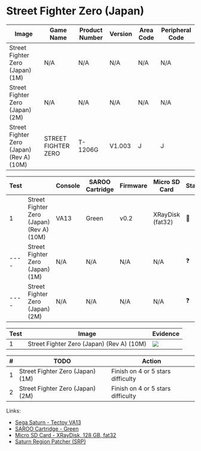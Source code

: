 # Street Fighter Zero (Japan)

| Image                                     | Game Name           | Product Number | Version | Area Code | Peripheral Code |
| ----------------------------------------- | ------------------- | -------------- | ------- | --------- | --------------- |
| Street Fighter Zero (Japan) (1M)          | N/A                 | N/A            | N/A     | N/A       | N/A             |
| Street Fighter Zero (Japan) (2M)          | N/A                 | N/A            | N/A     | N/A       | N/A             |
| Street Fighter Zero (Japan) (Rev A) (10M) | STREET FIGHTER ZERO | T-1206G        | V1.003  | J         | J               |

| Test |                                           | Console | SAROO Cartridge | Firmware | Micro SD Card    | Status     | Time Played | Info               |
| ---- | ----------------------------------------- | ------- | --------------- | -------- | ---------------- | ---------- | ----------- | ------------------ |
| 1    | Street Fighter Zero (Japan) (Rev A) (10M) | VA13    | Green           | v0.2     | XRayDisk (fat32) | :100:      | 13 minutes  | Difficulty: 1 Star |
| ---- | Street Fighter Zero (Japan) (1M)          | N/A     | N/A             | N/A      | N/A              | :question: | N/A         | N/A                |
| ---- | Street Fighter Zero (Japan) (2M)          | N/A     | N/A             | N/A      | N/A              | :question: | N/A         | N/A                |

| Test | Image                                     | Evidence                                                                                         |
| ---- | ----------------------------------------- | ------------------------------------------------------------------------------------------------ |
| 1    | Street Fighter Zero (Japan) (Rev A) (10M) | [![](https://img.youtube.com/vi/-Lj6OzJ24Ic/0.jpg)](https://www.youtube.com/watch?v=-Lj6OzJ24Ic) |

| #   | TODO                             | Action                            |
| --- | -------------------------------- | --------------------------------- |
| 1   | Street Fighter Zero (Japan) (1M) | Finish on 4 or 5 stars difficulty |
| 2   | Street Fighter Zero (Japan) (2M) | Finish on 4 or 5 stars difficulty |

Links:

- [Sega Saturn - Tectoy VA13](../../../Info/Consoles/VA13/README.md)
- [SAROO Cartridge - Green](../../../Info/Cartridges/RetroGameParadiseStore/1.32F/README.md)
- [Micro SD Card - XRayDisk, 128 GB, fat32](../../../Info/SdCards/XRayDisk/128GB/fat32/README.md)
- [Saturn Region Patcher (SRP)](https://segaxtreme.net/resources/saturn-region-patcher.81/download)
